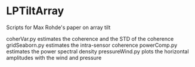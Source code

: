 # LPTiltArray
Scripts for Max Rohde's paper on array tilt

coherVar.py estimates the coherence and the STD of the coherence
gridSeaborn.py estimates the intra-sensor coherence
powerComp.py estimates the power spectral density
pressureWind.py plots the horizontal amplitudes with the wind and pressure

